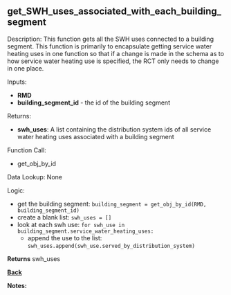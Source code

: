 ## get_SWH_uses_associated_with_each_building_segment

Description: This function gets all the SWH uses connected to a building segment.  This function is primarily to encapsulate getting service water heating uses in one function so that if a change is made in the schema as to how service water heating use is specified, the RCT only needs to change in one place.   

Inputs:
- **RMD**
- **building_segment_id** - the id of the building segment

Returns:
- **swh_uses**: A list containing the distribution system ids of all service water heating uses associated with a building segment  

Function Call:
- get_obj_by_id  

Data Lookup: None

Logic:
- get the building segment: `building_segment = get_obj_by_id(RMD, building_segment_id)`
- create a blank list: `swh_uses = []`
- look at each swh use: `for swh_use in building_segment.service_water_heating_uses:`
    - append the use to the list: `swh_uses.append(swh_use.served_by_distribution_system)`


**Returns** swh_uses

**[Back](../_toc.md)**

**Notes:**
